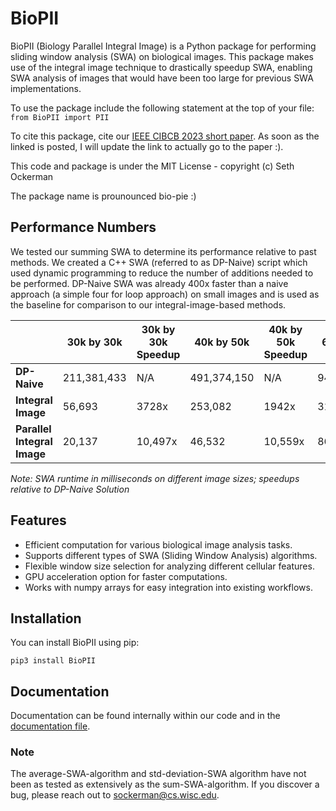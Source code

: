 # BioPII

BioPII (Biology Parallel Integral Image) is a Python package for performing sliding window analysis (SWA) on biological images. This package makes use of the integral image technique to drastically speedup SWA, enabling SWA analysis of images that would have been too large for previous SWA implementations. 

To use the package include the following statement at the top of your file: `from BioPII import PII`

To cite this package, cite our [IEEE CIBCB 2023 short paper](TODO). As soon as the linked is posted, I will update the link to actually go to the paper :). 

This code and package is under the MIT License - copyright (c) Seth Ockerman

The package name is prounounced bio-pie :)

## Performance Numbers
We tested our summing SWA to determine its performance relative to past methods. We created a C++ SWA (referred to as DP-Naive) script which used dynamic programming to reduce the number of additions needed to be performed. DP-Naive SWA was already 400x faster than a naive approach (a simple four for loop approach) on small images and is used as the baseline for comparison to our integral-image-based methods. 

|                   | 30k by 30k | 30k by 30k Speedup | 40k by 50k | 40k by 50k Speedup | 60k by 60k | 60k by 60k Speedup |
|-------------------|------------|--------------------|------------|--------------------|------------|--------------------|
| **DP-Naive**      | 211,381,433| N/A                | 491,374,150| N/A                | 943,858,845     | N/A                |
| **Integral Image**            | 56,693     | 3728x              | 253,082    | 1942x               | 319,666    | 2953x               |
| **Parallel Integral Image**           | 20,137     | 10,497x             | 46,532     | 10,559x             | 86,583    | 10,901x            |

*Note: SWA runtime in milliseconds on different image sizes; speedups relative to DP-Naive Solution*


## Features

- Efficient computation for various biological image analysis tasks.
- Supports different types of SWA (Sliding Window Analysis) algorithms.
- Flexible window size selection for analyzing different cellular features.
- GPU acceleration option for faster computations.
- Works with numpy arrays for easy integration into existing workflows.

## Installation

You can install BioPII using pip:

``` pip3 install BioPII ```

## Documentation
Documentation can be found internally within our code and in the [documentation file](./documentation.md).  


### Note
The average-SWA-algorithm and std-deviation-SWA algorithm have not been as tested as extensively as the sum-SWA-algorithm. If you discover a bug, please reach out to [sockerman@cs.wisc.edu](mailto:sockerman@cs.wisc.edu).